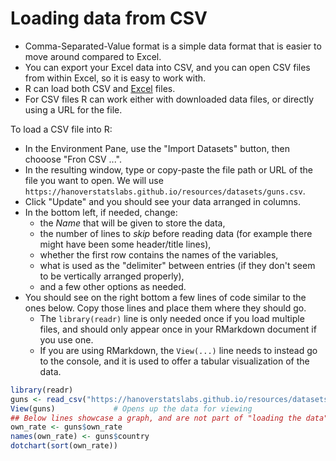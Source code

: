 # Loading data from CSV

- Comma-Separated-Value format is a simple data format that is easier to move around compared to Excel.
- You can export your Excel data into CSV, and you can open CSV files from within Excel, so it is easy to work with.
- R can load both CSV and [Excel](loadingDataExcel.md) files.
- For CSV files R can work either with downloaded data files, or directly using a URL for the file.

To load a CSV file into R:

- In the Environment Pane, use the "Import Datasets" button, then chooose "Fron CSV ...".
- In the resulting window, type or copy-paste the file path or URL of the file you want to open. We will use `https://hanoverstatslabs.github.io/resources/datasets/guns.csv`.
- Click "Update" and you should see your data arranged in columns.
- In the bottom left, if needed, change:
    - the *Name* that will be given to store the data,
    - the number of lines to *skip* before reading data (for example there might have been some header/title lines),
    - whether the first row contains the names of the variables,
    - what is used as the "delimiter" between entries (if they don't seem to be vertically arranged properly),
    - and a few other options as needed.
- You should see on the right bottom a few lines of code similar to the ones below. Copy those lines and place them where they should go.
    - The `library(readr)` line is only needed once if you load multiple files, and should only appear once in your RMarkdown document if you use one.
    - If you are using RMarkdown, the `View(...)` line needs to instead go to the console, and it is used to offer a tabular visualization of the data.

```r
library(readr)
guns <- read_csv("https://hanoverstatslabs.github.io/resources/datasets/guns.csv")
View(guns)             # Opens up the data for viewing
## Below lines showcase a graph, and are not part of "loading the data"
own_rate <- guns$own_rate
names(own_rate) <- guns$country
dotchart(sort(own_rate))
```

